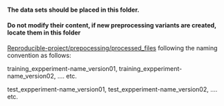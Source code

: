#### The data sets should be placed in this folder. 
#### Do not modify their content, if new preprocessing variants are created, locate them in this folder 
[Reproducible-project/prepocessing/processed_files](https://github.com/DianaHoefels/Reproducible-project/tree/main/preprocessing/preprocessed_files) following the naming convention as follows:  

training_expperiment-name_version01, training_expperiment-name_version02, .... etc.

test_expperiment-name_version01, test_expperiment-name_version02, .... etc.
